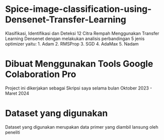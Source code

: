 # Spice-image-classification-using-Densenet-Transfer-Learning
Klasifikasi, Identifikasi dan Deteksi 12 Citra Rempah Menggunakan Transfer Learning Densenet dengan melakukan analisis perbandingan 5 jenis optimizer yaitu: 1. Adam 2. RMSProp 3. SGD 4. AdaMax 5. Nadam
# Dibuat Menggunakan Tools Google Colaboration Pro
Project ini dikerjakan sebagai Skripsi saya selama bulan Oktober 2023 - Maret 2024
# Dataset yang digunakan
Dataset yang digunakan merupakan data primer yang diambil lansung oleh peneliti
